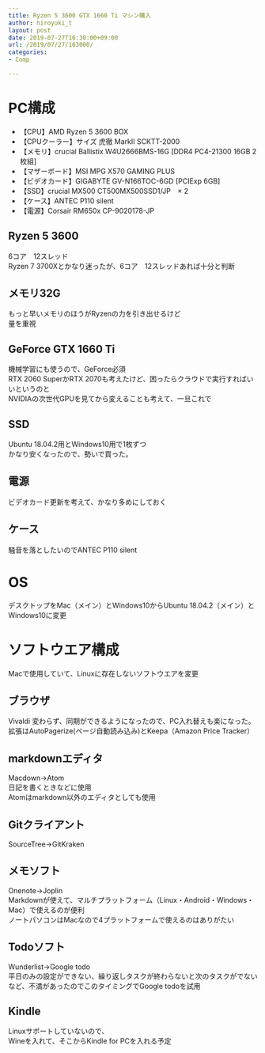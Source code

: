 ```yaml
---
title: Ryzen 5 3600 GTX 1660 Ti マシン購入
author: hiroyuki_t
layout: post
date: 2019-07-27T16:30:00+09:00
url: /2019/07/27/163000/
categories:
- Comp

---
```


# PC構成

- 【CPU】AMD Ryzen 5 3600 BOX
- 【CPUクーラー】サイズ 虎徹 MarkII SCKTT-2000
- 【メモリ】crucial Ballistix W4U2666BMS-16G [DDR4 PC4-21300 16GB 2枚組]
- 【マザーボード】MSI MPG X570 GAMING PLUS
- 【ビデオカード】GIGABYTE GV-N166TOC-6GD [PCIExp 6GB]
- 【SSD】crucial MX500 CT500MX500SSD1/JP　× 2
- 【ケース】ANTEC P110 silent
- 【電源】Corsair RM650x CP-9020178-JP


## Ryzen 5 3600
6コア　12スレッド  
Ryzen 7 3700Xとかなり迷ったが、6コア　12スレッドあれば十分と判断

## メモリ32G
もっと早いメモリのほうがRyzenの力を引き出せるけど  
量を重視

## GeForce GTX 1660 Ti
機械学習にも使うので、GeForce必須  
RTX 2060 SuperかRTX 2070も考えたけど、困ったらクラウドで実行すればいいというのと  
NVIDIAの次世代GPUを見てから変えることも考えて、一旦これで

## SSD
Ubuntu 18.04.2用とWindows10用で1枚ずつ  
かなり安くなったので、勢いで買った。

## 電源
ビデオカード更新を考えて、かなり多めにしておく

## ケース
騒音を落としたいのでANTEC P110 silent

# OS
デスクトップをMac（メイン）とWindows10からUbuntu 18.04.2（メイン）とWindows10に変更

# ソフトウエア構成
Macで使用していて、Linuxに存在しないソフトウエアを変更

## ブラウザ
Vivaldi
変わらず、同期ができるようになったので、PC入れ替えも楽になった。  
拡張はAutoPagerize(ページ自動読み込み)とKeepa（Amazon Price Tracker）

## markdownエディタ
Macdown→Atom  
日記を書くときなどに使用  
Atomはmarkdown以外のエディタとしても使用

## Gitクライアント
SourceTree→GitKraken

## メモソフト
Onenote→Joplin  
Markdownが使えて、マルチプラットフォーム（Linux・Android・Windows・Mac）で使えるのが便利  
ノートパソコンはMacなので4プラットフォームで使えるのはありがたい

## Todoソフト
Wunderlist→Google todo  
平日のみの設定ができない、繰り返しタスクが終わらないと次のタスクがでないなど、不満があったのでこのタイミングでGoogle todoを試用

## Kindle
Linuxサポートしていないので、  
Wineを入れて、そこからKindle for PCを入れる予定
